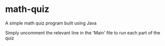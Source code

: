 # math-quiz
A simple math quiz program built using Java

Simply uncomment the relevant line in the 'Main' file to run each part of the quiz
